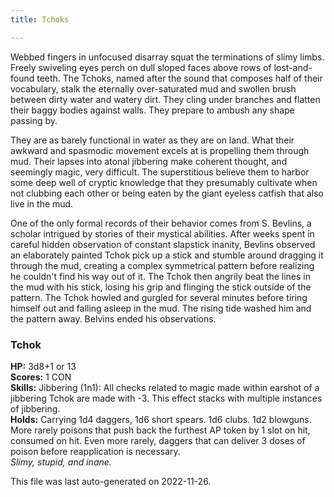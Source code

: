 ```yaml
---
title: Tchoks

---
```


Webbed fingers in unfocused disarray squat the terminations of slimy limbs. Freely swiveling eyes perch on dull sloped faces above rows of lost-and-found teeth. The Tchoks, named after the sound that composes half of their vocabulary, stalk the eternally over-saturated mud and swollen brush between dirty water and watery dirt. They cling under branches and flatten their baggy bodies against walls. They prepare to ambush any shape passing by. 

They are as barely functional in water as they are on land. What their awkward and spasmodic movement excels at is propelling them through mud. Their lapses into atonal jibbering make coherent thought, and seemingly magic, very difficult. The superstitious believe them to harbor some deep well of cryptic knowledge that they presumably cultivate when not clubbing each other or being eaten by the giant eyeless catfish that also live in the mud.  

One of the only formal records of their behavior comes from S. Bevlins, a scholar intrigued by stories of their mystical abilities. After weeks spent in careful hidden observation of constant slapstick inanity, Bevlins observed an elaborately painted Tchok pick up a stick and stumble around dragging it through the mud, creating a complex symmetrical pattern before realizing he couldn't find his way out of it. The Tchok then angrily beat the lines in the mud with his stick, losing his grip and flinging the stick outside of the pattern. The Tchok howled and gurgled for several minutes before tiring himself out and falling asleep in the mud. The rising tide washed him and the pattern away. Belvins ended his observations.  


###  Tchok  
**HP:** 3d8+1 or 13  
**Scores:** 1 CON  
**Skills:** Jibbering (1n1): All checks related to magic made within earshot of a
jibbering Tchok are made with -3. This effect stacks with multiple instances
of jibbering.  
**Holds:** Carrying 1d4 daggers, 1d6 short spears. 1d6 clubs. 1d2 blowguns.
More rarely poisons that push back the furthest AP token by 1 slot on hit,
consumed on hit. Even more rarely, daggers that can deliver 3 doses of
poison before reapplication is necessary.  
*Slimy, stupid, and inane.*  
  

This file was last auto-generated on 2022-11-26.